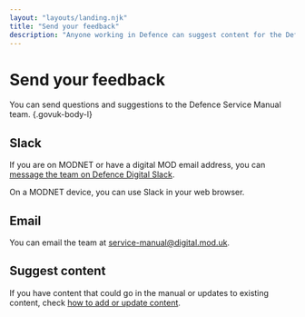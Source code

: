 ```yaml
---
layout: "layouts/landing.njk"
title: "Send your feedback"
description: "Anyone working in Defence can suggest content for the Defence Service Manual. Find out how to add or update content."
---
```


# Send your feedback

You can send questions and suggestions to the Defence Service Manual team. {.govuk-body-l}

## Slack

If you are on MODNET or have a digital MOD email address, you can [message the team on Defence Digital Slack](https://defencedigital.slack.com/archives/C03L6486PBN/).

On a MODNET device, you can use Slack in your web browser.

## Email

You can email the team at [service-manual@digital.mod.uk](mailto:service-manual@digital.mod.uk).

## Suggest content

If you have content that could go in the manual or updates to existing content, check [how to add or update content](/add-or-update-content/).
